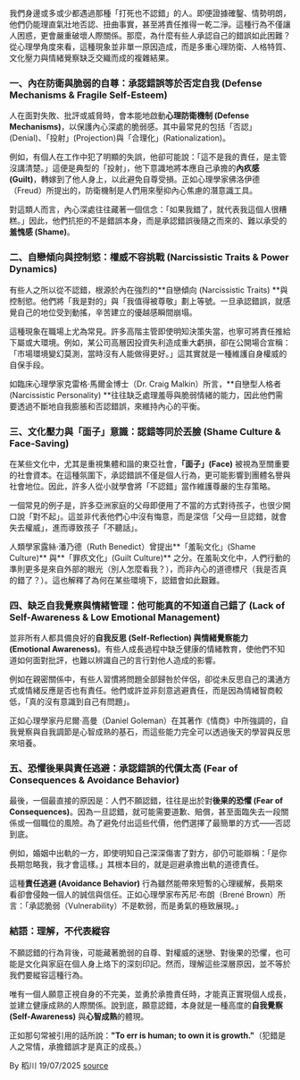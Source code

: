 我們身邊或多或少都遇過那種「打死也不認錯」的人。即便證據確鑿、情勢明朗，他們仍能理直氣壯地否認、扭曲事實，甚至將責任推得一乾二淨。這種行為不僅讓人困惑，更會嚴重破壞人際關係。那麼，為什麼有些人承認自己的錯誤如此困難？從心理學角度來看，這種現象並非單一原因造成，而是多重心理防衛、人格特質、文化壓力與情緒覺察缺乏交織而成的複雜結果。

### 一、內在防衛與脆弱的自尊：承認錯誤等於否定自我 (Defense Mechanisms & Fragile Self-Esteem)

人在面對失敗、批評或威脅時，會本能地啟動**心理防衛機制 (Defense Mechanisms)**，以保護內心深處的脆弱感。其中最常見的包括「否認」(Denial)、「投射」(Projection)與「合理化」(Rationalization)。

例如，有個人在工作中犯了明顯的失誤，他卻可能說：「這不是我的責任，是主管沒講清楚。」這便是典型的「投射」，他下意識地將本應自己承擔的**內疚感 (Guilt)**，轉嫁到了他人身上，以此避免自尊受損。正如心理學家佛洛伊德（Freud）所提出的，防衛機制是人們用來壓抑內心焦慮的潛意識工具。

對這類人而言，內心深處往往藏著一個信念：「如果我錯了，就代表我這個人很糟糕。」因此，他們抗拒的不是錯誤本身，而是承認錯誤後隨之而來的、難以承受的**羞愧感 (Shame)**。

### 二、自戀傾向與控制慾：權威不容挑戰 (Narcissistic Traits & Power Dynamics)

有些人之所以從不認錯，根源於內在強烈的**自戀傾向 (Narcissistic Traits) **與控制慾。他們將「我是對的」與「我值得被尊敬」劃上等號。一旦承認錯誤，就感覺自己的地位受到動搖，辛苦建立的優越感瞬間崩塌。

這種現象在職場上尤為常見。許多高階主管即使明知決策失當，也寧可將責任推給下屬或大環境。例如，某公司高層因投資失利造成重大虧損，卻在公開場合宣稱：「市場環境變幻莫測，當時沒有人能做得更好。」這其實就是一種維護自身權威的自保手段。

如臨床心理學家克雷格·馬爾金博士（Dr. Craig Malkin）所言，**自戀型人格者 (Narcissistic Personality) **往往缺乏處理羞辱與脆弱情緒的能力，因此他們需要透過不斷地自我膨脹和否認錯誤，來維持內心的平衡。

### 三、文化壓力與「面子」意識：認錯等同於丟臉 (Shame Culture & Face-Saving)

在某些文化中，尤其是重視集體和諧的東亞社會，**「面子」(Face)** 被視為至關重要的社會資本。在這種氛圍下，承認錯誤不僅是個人行為，更可能影響到團體名譽與社會地位。因此，許多人從小就學會將「不認錯」當作維護尊嚴的生存策略。

一個常見的例子是，許多亞洲家庭的父母即便用了不當的方式對待孩子，也很少開口說「對不起」。這並非代表他們心中沒有悔意，而是深信「父母一旦認錯，就會失去權威」，進而導致孩子「不聽話」。

人類學家露絲·潘乃德（Ruth Benedict）曾提出**「羞恥文化」(Shame Culture)** 與**「罪疚文化」(Guilt Culture)** 之分。在羞恥文化中，人們行動的準則更多是來自外部的眼光（別人怎麼看我？），而非內心的道德標尺（我是否真的錯了？）。這也解釋了為何在某些環境下，認錯會如此艱難。

### 四、缺乏自我覺察與情緒管理：他可能真的不知道自己錯了 (Lack of Self-Awareness & Low Emotional Management)

並非所有人都具備良好的**自我反思 (Self-Reflection) **與**情緒覺察能力 (Emotional Awareness)**。有些人成長過程中缺乏健康的情緒教育，使他們不知道如何面對批評，也難以辨識自己的言行對他人造成的影響。

例如在親密關係中，有些人習慣將問題全部歸咎於伴侶，卻從未反思自己的溝通方式或情緒反應是否也有責任。他們或許並非刻意逃避責任，而是因為情緒智商較低，「真的沒有意識到自己有問題」。

正如心理學家丹尼爾·高曼（Daniel Goleman）在其著作《情商》中所強調的，自我覺察與自我調節是心智成熟的基石，而這些能力完全可以透過後天的學習與反思來培養。

### 五、恐懼後果與責任逃避：承認錯誤的代價太高  (Fear of Consequences & Avoidance Behavior)

最後，一個最直接的原因是：人們不願認錯，往往是出於對**後果的恐懼 (Fear of Consequences)**。因為一旦認錯，就可能需要道歉、賠償，甚至面臨失去一段關係或一個職位的風險。為了避免付出這些代價，他們選擇了最簡單的方式——否認到底。

例如，婚姻中出軌的一方，即使明知自己深深傷害了對方，卻仍可能辯稱：「是你長期忽略我，我才會這樣。」其根本目的，就是迴避承擔出軌的道德責任。

這種**責任逃避 (Avoidance Behavior)** 行為雖然能帶來短暫的心理緩解，長期來看卻會侵蝕一個人的誠信與信任。正如心理學家布芮尼·布朗（Brené Brown）所言：「承認脆弱（Vulnerability）不是軟弱，而是勇氣的極致展現。」

### 結語：理解，不代表縱容

不願認錯的行為背後，可能藏著脆弱的自尊、對權威的迷戀、對後果的恐懼，也可能是文化與家庭在個人身上烙下的深刻印記。然而，理解這些深層原因，並不等於我們要縱容這種行為。

唯有一個人願意正視自身的不完美，並勇於承擔責任時，才能真正實現個人成長，並建立健康成熟的人際關係。說到底，願意認錯，本身就是一種高度的**自我覺察 (Self-Awareness)** 與**心智成熟**的體現。

正如那句常被引用的話所說：**"To err is human; to own it is growth."**（犯錯是人之常情，承擔錯誤才是真正的成長。）

By 稻川
19/07/2025
[source](https://t.me/Self_Awareness_0/230)